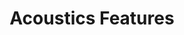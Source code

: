 ---
types: "word"

title: "Acoustics Features"

categories: ['']

tags: ['Acoustics', 'Features']

arabic: 'الخواص الصوتية الأكوستية'

arexps: []

enwords: ['Acoustics Features']

enexps: []

arlexicons: 'خ'

enlexicons: 'A'

authors: ['Ruqayya Roshdy']

translators: ['']

citations: 'العربية والذكاء الاصطناعي'

sources: 'مركز الملك عبدالله بن عبدالعزيز الدولي لخدمة اللغة العربية'

word: "true"

slug: ""
---